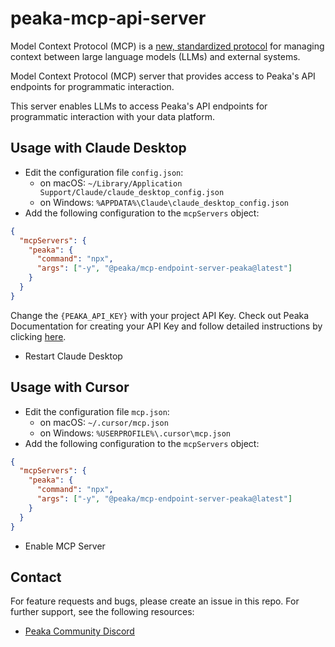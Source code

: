 # peaka-mcp-api-server

Model Context Protocol (MCP) is a [new, standardized protocol](https://modelcontextprotocol.io/introduction) for managing context between large language models (LLMs) and external systems.

Model Context Protocol (MCP) server that provides access to Peaka's API endpoints for programmatic interaction.

This server enables LLMs to access Peaka's API endpoints for programmatic interaction with your data platform.

## Usage with Claude Desktop

- Edit the configuration file `config.json`:
  - on macOS: `~/Library/Application Support/Claude/claude_desktop_config.json`
  - on Windows: `%APPDATA%\Claude\claude_desktop_config.json`
- Add the following configuration to the `mcpServers` object:

```json
{
  "mcpServers": {
    "peaka": {
      "command": "npx",
      "args": ["-y", "@peaka/mcp-endpoint-server-peaka@latest"]
    }
  }
}
```

Change the `{PEAKA_API_KEY}` with your project API Key. Check out Peaka Documentation for creating your API Key and follow detailed instructions by clicking [here](https://docs.peaka.com/how-to-guides/how-to-manage-partner-api-key#how-to-manage-your-partner-api-).

- Restart Claude Desktop

## Usage with Cursor

- Edit the configuration file `mcp.json`:
  - on macOS: `~/.cursor/mcp.json`
  - on Windows: `%USERPROFILE%\.cursor\mcp.json`
- Add the following configuration to the `mcpServers` object:

```json
{
  "mcpServers": {
    "peaka": {
      "command": "npx",
      "args": ["-y", "@peaka/mcp-endpoint-server-peaka@latest"]
    }
  }
}
```

- Enable MCP Server

## Contact

For feature requests and bugs, please create an issue in this repo. For further support, see the following resources:

- [Peaka Community Discord](https://discord.com/invite/peaka)
